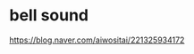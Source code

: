 

# bell sound 

https://blog.naver.com/aiwositai/221325934172  

<!--stackedit_data:
eyJoaXN0b3J5IjpbLTgzNTYwNjM5OF19
-->